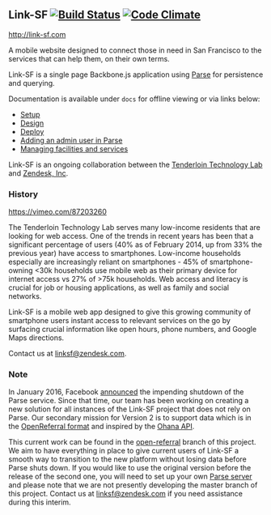 ## Link-SF [![Build Status](https://travis-ci.org/zendesk/linksf.svg?branch=master)](https://travis-ci.org/zendesk/linksf) [![Code Climate](https://codeclimate.com/github/zendesk/linksf.png)](https://codeclimate.com/github/zendesk/linksf)

http://link-sf.com

A mobile website designed to connect those in need in San Francisco to the services that can help them, on their own terms.

Link-SF is a single page Backbone.js application using [Parse](https://parse.com/) for persistence and querying.

Documentation is available under `docs` for offline viewing or via links below:

* [Setup](https://github.com/zendesk/linksf/blob/master/docs/SETUP.md)
* [Design](https://github.com/zendesk/linksf/blob/master/docs/DESIGN.md)
* [Deploy](https://github.com/zendesk/linksf/blob/master/docs/DEPLOY.md)
* [Adding an admin user in Parse](https://github.com/zendesk/linksf/blob/master/docs/ADD_USER.md)
* [Managing facilities and services](https://github.com/zendesk/linksf/blob/master/docs/MANAGE.md)

Link-SF is an ongoing collaboration between the [Tenderloin Technology Lab](http://www.tenderlointechnologylab.org/) and [Zendesk, Inc](http://www.zendesk.com/).

### History

https://vimeo.com/87203260

The Tenderloin Technology Lab serves many low-income residents that are looking for web access. One of the trends in recent years has been that a significant percentage of users (40% as of February 2014, up from 33% the previous year) have access to smartphones. Low-income households especially are increasingly reliant on smartphones - 45% of smartphone-owning <30k households use mobile web as their primary device for internet access vs 27% of >75k households. Web access and literacy is crucial for job or housing applications, as well as family and social networks.

Link-SF is a mobile web app designed to give this growing community of smartphone users instant access to relevant services on the go by surfacing crucial information like open hours, phone numbers, and Google Maps directions.

Contact us at linksf@zendesk.com.

### Note
In January 2016, Facebook [announced](http://blog.parse.com/announcements/moving-on/) the impending shutdown of the Parse service. Since that time, our team has been working on creating a new solution for all instances of the Link-SF project that does not rely on Parse. Our secondary mission for Version 2 is to support data which is in the [OpenReferral format](https://openreferral.org/) and inspired by the [Ohana API](https://github.com/codeforamerica/ohana-api). 

This current work can be found in the [open-referral](https://github.com/zendesk/linksf/tree/open-referral) branch of this project. We aim to have everything in place to give current users of Link-SF a smooth way to transition to the new platform without losing data before Parse shuts down. If you would like to use the original version before the release of the second one, you will need to set up your own [Parse server](https://github.com/ParsePlatform/parse-server/wiki/Parse-Server-Guide) and please note that we are not presently developing the master branch of this project. Contact us at linksf@zendesk.com if you need assistance during this interim.
